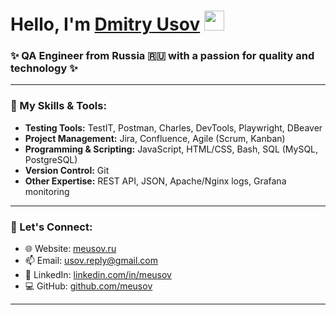 <h1>Hello, I'm <a href="https://meusov.ru/" target="_blank">Dmitry Usov</a> 
<img src="https://github.com/blackcater/blackcater/raw/main/images/Hi.gif" height="32"/></h1>
<h3>✨ QA Engineer from Russia 🇷🇺 with a passion for quality and technology ✨</h3>

---

### 🔧 My Skills & Tools:
- **Testing Tools:** TestIT, Postman, Charles, DevTools, Playwright, DBeaver
- **Project Management:** Jira, Confluence, Agile (Scrum, Kanban)
- **Programming & Scripting:** JavaScript, HTML/CSS, Bash, SQL (MySQL, PostgreSQL)
- **Version Control:** Git
- **Other Expertise:** REST API, JSON, Apache/Nginx logs, Grafana monitoring

---

### 💬 Let's Connect:
- 🌐 Website: [meusov.ru](https://meusov.ru/)
- 📫 Email: usov.reply@gmail.com
- 💼 LinkedIn: [linkedin.com/in/meusov](https://www.linkedin.com/in/meusov/)
- 💻 GitHub: [github.com/meusov](https://github.com/meusov)

---
